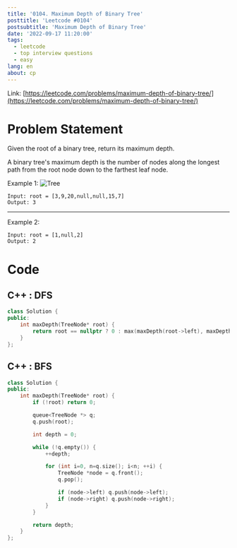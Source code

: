 ```yaml
---
title: '0104. Maximum Depth of Binary Tree'
posttitle: 'Leetcode #0104'
postsubtitle: 'Maximum Depth of Binary Tree'
date: '2022-09-17 11:20:00'
tags:
  - leetcode
  - top interview questions
  - easy
lang: en
about: cp
---
```


Link: [https://leetcode.com/problems/maximum-depth-of-binary-tree/](https://leetcode.com/problems/maximum-depth-of-binary-tree/)

# Problem Statement

Given the root of a binary tree, return its maximum depth.

A binary tree's maximum depth is the number of nodes along the longest path from the root node down to the farthest leaf node.

Example 1:
![Tree](https://assets.leetcode.com/uploads/2020/11/26/tmp-tree.jpg)

```text
Input: root = [3,9,20,null,null,15,7]
Output: 3
```

---

Example 2:

```text
Input: root = [1,null,2]
Output: 2
```

# Code

## C++ : DFS

```cpp
class Solution {
public:
    int maxDepth(TreeNode* root) {
        return root == nullptr ? 0 : max(maxDepth(root->left), maxDepth(root->right)) + 1;
    }
};
```

## C++ : BFS

```cpp
class Solution {
public:
    int maxDepth(TreeNode* root) {
        if (!root) return 0;

        queue<TreeNode *> q;
        q.push(root);

        int depth = 0;

        while (!q.empty()) {
            ++depth;

            for (int i=0, n=q.size(); i<n; ++i) {
                TreeNode *node = q.front();
                q.pop();

                if (node->left) q.push(node->left);
                if (node->right) q.push(node->right);
            }
        }

        return depth;
    }
};
```

